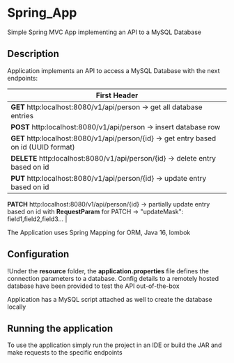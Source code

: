 # Spring_App
Simple Spring MVC App implementing an API to a MySQL Database 

## Description ##
Application implements an API to access a MySQL Database with the next endpoints:

First Header  | 
------------- |
**GET** http:localhost:8080/v1/api/person -> get all database entries  |
**POST** http:localhost:8080/v1/api/person -> insert database row |
**GET** http:localhost:8080/v1/api/person/{id} -> get entry based on id (UUID format) |
**DELETE** http:localhost:8080/v1/api/person/{id} -> delete entry based on id |
**PUT** http:localhost:8080/v1/api/person/{id} -> update entry based on id |
**PATCH** http:localhost:8080/v1/api/person/{id} -> partially update entry based on id with 
**RequestParam** for PATCH -> "updateMask": field1,field2,field3... | 

The Application uses Spring Mapping for ORM, Java 16, lombok

## Configuration ##

!Under the **resource** folder, the **application.properties** file defines the connection parameters to a database. Config details to a remotely hosted database have been provided to test the API out-of-the-box

Application has a MySQL script attached as well to create the database locally

## Running the application ##
To use the application simply run the project in an IDE or build the JAR and make requests to the specific endpoints




